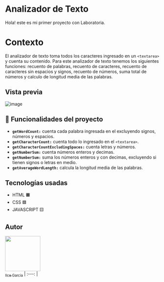 # Analizador de Texto 

Hola! este es mi primer proyecto con Laboratoria. 

# Contexto

El analizador de texto toma todos los caracteres ingresado en un  `<textarea>` y cuenta su contenido. Para este analizador de texto tenemos los siguientes funciones: recuento de palabras, recuento de caracteres, recuento de caracteres sin espacios y signos, recuento de números, suma total de números y calculo de longitud media de las palabras.

## Vista previa

![image](https://github.com/1Tai7/DEV012-ilce-garcia/assets/91899554/95e14298-dc36-44ba-bdee-3cec0fa4ad9c)


## :hammer: Funcionalidades del proyecto 

 - **`getWordCount:`** cuenta cada palabra ingresada en el excluyendo signos, números y espacios.
 - **`getCharacterCount:`** cuenta todo lo ingresado en el `<textarea>`.
 - **`getCharacterCountExcludingSpaces:`** cuenta letras y números.
 - **`getNumberSum:`** cuenta números enteros y decimas.
-   **`getNumberSum:`** suma los números enteros y con decimas, excluyendo si tienen signos o letras en medio.
  - **`getAverageWordLength:`** calcula la longitud media de las palabras.

  ##  Tecnologías usadas 

- HTML 🟧
- CSS 🟦
- JAVASCRIPT 🟨

## Autor

[<img src="https://github.com/1Tai7/DEV012-ilce-garcia/assets/91899554/8eb7b6aa-658f-4b53-a58c-ab8ad4738cb0" width=115><br><sub>Ilce Garcia</sub>](https://github.com/1Tai7)
| :---: |
